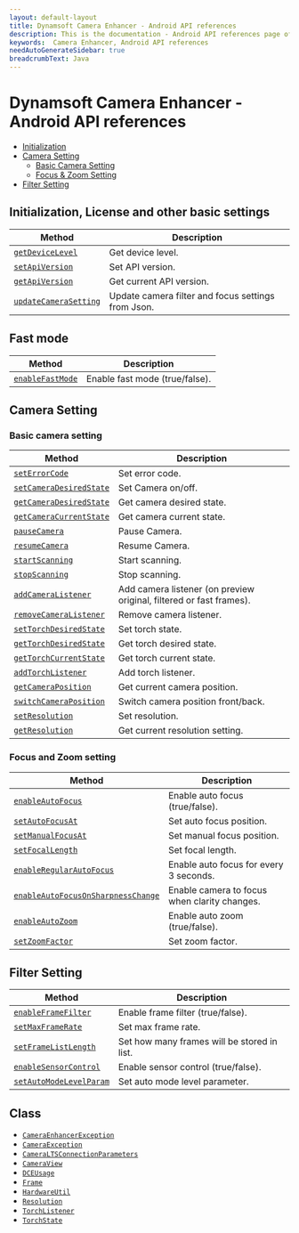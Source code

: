 ```yaml
---
layout: default-layout
title: Dynamsoft Camera Enhancer - Android API references
description: This is the documentation - Android API references page of Dynamsoft Camera Enhancer.
keywords:  Camera Enhancer, Android API references
needAutoGenerateSidebar: true
breadcrumbText: Java
---
```


# Dynamsoft Camera Enhancer - Android API references
- [Initialization](#Initialization-License-and-other-basic-settings)
- [Camera Setting](#Camera-Setting)
    - [Basic Camera Setting](#Basic-camera-setting)
    - [Focus & Zoom Setting](#Focus-and-Zoom-setting)
- [Filter Setting](#Filter-Setting)

## Initialization, License and other basic settings

| Method | Description |
|-----------------|---------------|
|[`getDeviceLevel`]({{site.android-basic-setting}}basic-setting.html#getDeviceLevel)| Get device level. |
|[`setApiVersion`]({{site.android-basic-setting}}basic-setting.html#getApiVersion-and-setApiVersion)| Set API version. |
|[`getApiVersion`]({{site.android-basic-setting}}basic-setting.html#getApiVersion-and-setApiVersion)| Get current API version. |
| [`updateCameraSetting`]({{site.android-basic-setting}}basic-setting.html#updateCameraSetting) | Update camera filter and focus settings from Json. |

## Fast mode

| Method | Description |
|-----------------|---------------|
| [`enableFastMode`]({{site.android-basic-setting}}basic-setting.html#enableFastMode) | Enable fast mode (true/false). |

## Camera Setting

### Basic camera setting

| Method | Description |
|-----------------|---------------|
| [`setErrorCode`]({{site.android-basic-setting}}basic-setting.html#setErrorCode) | Set error code. |
| [`setCameraDesiredState`]({{site.android-basic-setting}}basic-setting.html#getCameraCurrentState-getCameraDesireState-and-setCameraDesireState) | Set Camera on/off. |
| [`getCameraDesiredState`]({{site.android-basic-setting}}basic-setting.html#getCameraCurrentState-getCameraDesireState-and-setCameraDesireState) | Get camera desired state. |
| [`getCameraCurrentState`]({{site.android-basic-setting}}basic-setting.html#getCameraCurrentState-getCameraDesireState-and-setCameraDesireState) | Get camera current state. |
| [`pauseCamera`]({{site.android-basic-setting}}basic-setting.html#pauseCamera-and-resumeCamera) | Pause Camera. |
| [`resumeCamera`]({{site.android-basic-setting}}basic-setting.html#pauseCamera-and-resumeCamera) | Resume Camera. |
| [`startScanning`]({{site.android-basic-setting}}basic-setting.html#stopScanning-and-startScanning) | Start scanning. |
| [`stopScanning`]({{site.android-basic-setting}}basic-setting.html#stopScanning-and-startScanning) | Stop scanning. |
| [`addCameraListener`]({{site.android-basic-setting}}basic-setting.html#addCameraListener-and-removeCameraListener) | Add camera listener (on preview original, filtered or fast frames). |
| [`removeCameraListener`]({{site.android-basic-setting}}basic-setting.html#addCameraListener-and-removeCameraListener) | Remove camera listener. |
| [`setTorchDesiredState`]({{site.android-basic-setting}}basic-setting.html#getTorchCurrentState-getTorchDesiredState-and-setTorchDesiredState) | Set torch state. |
| [`getTorchDesiredState`]({{site.android-basic-setting}}basic-setting.html#getTorchCurrentState-getTorchDesiredState-and-setTorchDesiredState) | Get torch desired state. |
| [`getTorchCurrentState`]({{site.android-basic-setting}}basic-setting.html#getTorchCurrentState-getTorchDesiredState-and-setTorchDesiredState) | Get torch current state. |
| [`addTorchListener`]({{site.android-basic-setting}}basic-setting.html#addTorchListener) | Add torch listener. |
| [`getCameraPosition`]({{site.android-basic-setting}}basic-setting.html#getCameraPosition-and-switchCameraPosition) | Get current camera position. |
| [`switchCameraPosition`]({{site.android-basic-setting}}basic-setting.html#getCameraPosition-and-switchCameraPosition) | Switch camera position front/back. |
| [`setResolution`]({{site.android-basic-setting}}basic-setting.html#getResolution-and-setResolution) | Set resolution. |
| [`getResolution`]({{site.android-basic-setting}}basic-setting.html#getResolution-and-setResolution) | Get current resolution setting. |

### Focus and Zoom setting

| Method | Description |
|-----------------|---------------|
| [`enableAutoFocus`]({{site.android-zoom-setting}}zoom-focus.html#enableAutoFocus) | Enable auto focus (true/false). |
| [`setAutoFocusAt`]({{site.android-zoom-setting}}zoom-focus.html#setAutoFocusPoint) | Set auto focus position. |
| [`setManualFocusAt`]({{site.android-zoom-setting}}zoom-focus.html#setManualFocusAt) | Set manual focus position. |
| [`setFocalLength`]({{site.android-zoom-setting}}zoom-focus.html#setFocalLength) | Set focal length. |
| [`enableRegularAutoFocus`]({{site.android-zoom-setting}}zoom-focus.html#enableRegularAutoFocus) | Enable auto focus for every 3 seconds. |
| [`enableAutoFocusOnSharpnessChange`]({{site.android-zoom-setting}}zoom-focus.html#enableAutoFocusOnSharpnessChange) | Enable camera to focus when clarity changes. |
| [`enableAutoZoom`]({{site.android-zoom-setting}}zoom-focus.html#enableAutoZoom) | Enable auto zoom (true/false). |
| [`setZoomFactor`]({{site.android-zoom-setting}}zoom-focus.html#setZoomFactor) | Set zoom factor. |


## Filter Setting

| Method | Description |
|-----------------|---------------|
| [`enableFrameFilter`]({{site.android-filter-setting}}filter.html#enableFrameFilter) | Enable frame filter (true/false). |
| [`setMaxFrameRate`]({{site.android-filter-setting}}filter.html#setMaxFrameRate) | Set max frame rate. |
| [`setFrameListLength`]({{site.android-filter-setting}}filter.html#setFrameListLength) | Set how many frames will be stored in list. |
| [`enableSensorControl`]({{site.android-filter-setting}}filter.html#enableSensorControl) | Enable sensor control (true/false). |
| [`setAutoModeLevelParam`]({{site.android-filter-setting}}filter.html#setAutoModeLevelParam) | Set auto mode level parameter. |

## Class

- [`CameraEnhancerException`]()
- [`CameraException`]()
- [`CameraLTSConnectionParameters`]()
- [`CameraView`]()
- [`DCEUsage`]()
- [`Frame`]()
- [`HardwareUtil`]()
- [`Resolution`]()
- [`TorchListener`]()
- [`TorchState`]()
